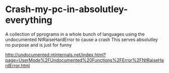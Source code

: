 # Crash-my-pc-in-absolutley-everything

A collection of pprograms in a whole bunch of languages using the undocumented NtRaiseHardError to cause a crash
This serves absolutley no purpose and is just for funny

http://undocumented.ntinternals.net/index.html?page=UserMode%2FUndocumented%20Functions%2FError%2FNtRaiseHardError.html
